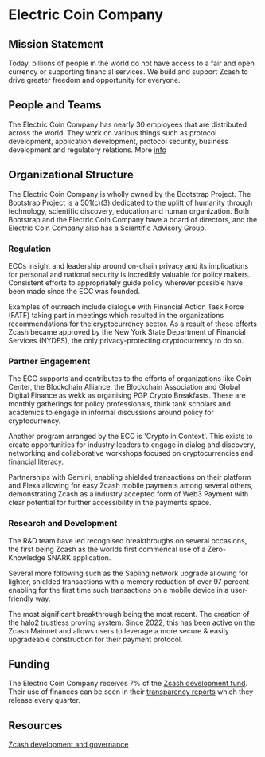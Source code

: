 # Electric Coin Company

## Mission Statement

Today, billions of people in the world do not have access to a fair and open currency or supporting financial services. We build and support Zcash to drive greater freedom and opportunity for everyone.

## People and Teams

The Electric Coin Company has nearly 30 employees that are distributed across the world. They work on various things such as protocol development, application development, protocol security, business development and regulatory relations. More [info](https://electriccoin.co/team/)

## Organizational Structure

The Electric Coin Company is wholly owned by the Bootstrap Project. The Bootstrap Project is a 501(c)(3) dedicated to the uplift of humanity through technology, scientific discovery, education and human organization. Both Bootstrap and the Electric Coin Company have a board of directors, and the Electric Coin Company also has a Scientific Advisory Group.

### Regulation

ECCs insight and leadership around on-chain privacy and its implications for personal and national security is incredibly valuable for policy makers. Consistent efforts to appropriately guide policy wherever possible have been made since the ECC was founded. 

Examples of outreach include dialogue with Financial Action Task Force (FATF) taking part in meetings which resulted in the organizations recommendations for the cryptocurrency sector. As a result of these efforts Zcash became approved by the New York State Department of Financial Services (NYDFS), the only privacy-protecting cryptocurrency to do so. 

### Partner Engagement 

The ECC supports and contributes to the efforts of organizations like Coin Center, the Blockchain Alliance, the Blockchain Association and Global Digital Finance as wekk as organising PGP Crypto Breakfasts. These are monthly gatherings for policy professionals, think tank scholars and academics to engage in informal discussions around policy for cryptocurrency. 

Another program arranged by the ECC is 'Crypto in Context'. This exists to create opportunities for industry leaders to engage in dialog and discovery, networking and collaborative workshops focused on cryptocurrencies and financial literacy. 

Partnerships with Gemini, enabling shielded transactions on their platform and Flexa allowing for easy Zcash mobile payments among several others, demonstrating Zcash as a industry accepted form of Web3 Payment with clear potential for further accessibility in the payments space.

### Research and Development

The R&D team have led recognised breakthroughs on several occasions, the first being Zcash as the worlds first commerical use of a Zero-Knowledge SNARK application. 

Several more following such as the Sapling network upgrade allowing for lighter, shielded transactions with a memory reduction of over 97 percent enabling for the first time such transactions on a mobile device in a user-friendly way. 

The most significant breakthrough being the most recent. The creation of the halo2 trustless proving system. Since 2022, this has been active on the Zcash Mainnet and allows users to leverage a more secure & easily upgradeable construction for their payment protocol. 


## Funding

The Electric Coin Company receives 7% of the [Zcash development fund](https://zips.z.cash/zip-1014). Their use of finances can be seen in their [transparency reports](https://electriccoin.co/blog/ecc-transparency-report-for-q3-2021/) which they release every quarter.

## Resources

[Zcash development and governance](https://z.cash/zcash-development-and-governance/)
